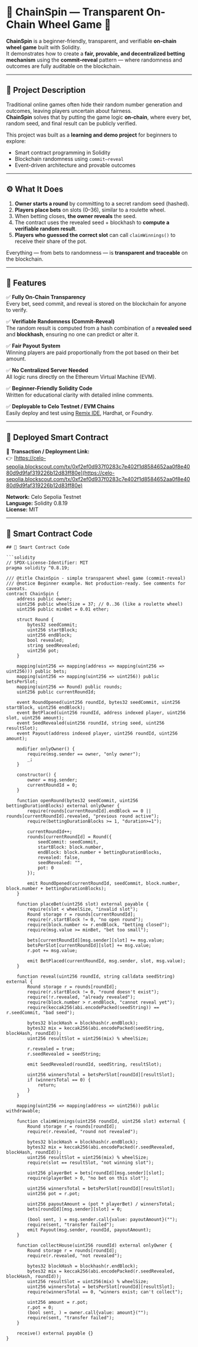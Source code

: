 # 🎡 ChainSpin — Transparent On-Chain Wheel Game 🎰

**ChainSpin** is a beginner-friendly, transparent, and verifiable **on-chain wheel game** built with Solidity.  
It demonstrates how to create a **fair, provable, and decentralized betting mechanism** using the **commit–reveal** pattern — where randomness and outcomes are fully auditable on the blockchain.

---

## 🧠 Project Description

Traditional online games often hide their random number generation and outcomes, leaving players uncertain about fairness.  
**ChainSpin** solves that by putting the game logic **on-chain**, where every bet, random seed, and final result can be publicly verified.

This project was built as a **learning and demo project** for beginners to explore:
- Smart contract programming in Solidity  
- Blockchain randomness using `commit–reveal`  
- Event-driven architecture and provable outcomes  

---

## ⚙️ What It Does

1. **Owner starts a round** by committing to a secret random seed (hashed).  
2. **Players place bets** on slots (0–36), similar to a roulette wheel.  
3. When betting closes, **the owner reveals** the seed.  
4. The contract uses the revealed seed + blockhash to **compute a verifiable random result**.  
5. **Players who guessed the correct slot** can call `claimWinnings()` to receive their share of the pot.  

Everything — from bets to randomness — is **transparent and traceable** on the blockchain.

---

## 🌟 Features

✅ **Fully On-Chain Transparency**  
Every bet, seed commit, and reveal is stored on the blockchain for anyone to verify.

✅ **Verifiable Randomness (Commit–Reveal)**  
The random result is computed from a hash combination of a **revealed seed** and **blockhash**, ensuring no one can predict or alter it.

✅ **Fair Payout System**  
Winning players are paid proportionally from the pot based on their bet amount.

✅ **No Centralized Server Needed**  
All logic runs directly on the Ethereum Virtual Machine (EVM).

✅ **Beginner-Friendly Solidity Code**  
Written for educational clarity with detailed inline comments.

✅ **Deployable to Celo Testnet / EVM Chains**  
Easily deploy and test using [Remix IDE](https://remix.ethereum.org), Hardhat, or Foundry.

---

## 🔗 Deployed Smart Contract

🧾 **Transaction / Deployment Link:**  
👉 [https://celo-sepolia.blockscout.com/tx/0xf2ef0d937f0283c7e402f1d8584652aa0f8e4080d9d9faf319226b12d83ff80e](https://celo-sepolia.blockscout.com/tx/0xf2ef0d937f0283c7e402f1d8584652aa0f8e4080d9d9faf319226b12d83ff80e)

**Network:** Celo Sepolia Testnet  
**Language:** Solidity 0.8.19  
**License:** MIT  

---

## 🧩 Smart Contract Code

```solidity
## 🧩 Smart Contract Code

```solidity
// SPDX-License-Identifier: MIT
pragma solidity ^0.8.19;

/// @title ChainSpin - simple transparent wheel game (commit-reveal)
/// @notice Beginner example. Not production-ready. See comments for caveats.
contract ChainSpin {
    address public owner;
    uint256 public wheelSize = 37; // 0..36 (like a roulette wheel)
    uint256 public minBet = 0.01 ether;

    struct Round {
        bytes32 seedCommit;
        uint256 startBlock;
        uint256 endBlock;
        bool revealed;
        string seedRevealed;
        uint256 pot;
    }

    mapping(uint256 => mapping(address => mapping(uint256 => uint256))) public bets;
    mapping(uint256 => mapping(uint256 => uint256)) public betsPerSlot;
    mapping(uint256 => Round) public rounds;
    uint256 public currentRoundId;

    event RoundOpened(uint256 roundId, bytes32 seedCommit, uint256 startBlock, uint256 endBlock);
    event BetPlaced(uint256 roundId, address indexed player, uint256 slot, uint256 amount);
    event SeedRevealed(uint256 roundId, string seed, uint256 resultSlot);
    event Payout(address indexed player, uint256 roundId, uint256 amount);

    modifier onlyOwner() {
        require(msg.sender == owner, "only owner");
        _;
    }

    constructor() {
        owner = msg.sender;
        currentRoundId = 0;
    }

    function openRound(bytes32 seedCommit, uint256 bettingDurationBlocks) external onlyOwner {
        require(rounds[currentRoundId].endBlock == 0 || rounds[currentRoundId].revealed, "previous round active");
        require(bettingDurationBlocks >= 1, "duration>=1");

        currentRoundId++;
        rounds[currentRoundId] = Round({
            seedCommit: seedCommit,
            startBlock: block.number,
            endBlock: block.number + bettingDurationBlocks,
            revealed: false,
            seedRevealed: "",
            pot: 0
        });

        emit RoundOpened(currentRoundId, seedCommit, block.number, block.number + bettingDurationBlocks);
    }

    function placeBet(uint256 slot) external payable {
        require(slot < wheelSize, "invalid slot");
        Round storage r = rounds[currentRoundId];
        require(r.startBlock != 0, "no open round");
        require(block.number <= r.endBlock, "betting closed");
        require(msg.value >= minBet, "bet too small");

        bets[currentRoundId][msg.sender][slot] += msg.value;
        betsPerSlot[currentRoundId][slot] += msg.value;
        r.pot += msg.value;

        emit BetPlaced(currentRoundId, msg.sender, slot, msg.value);
    }

    function reveal(uint256 roundId, string calldata seedString) external {
        Round storage r = rounds[roundId];
        require(r.startBlock != 0, "round doesn't exist");
        require(!r.revealed, "already revealed");
        require(block.number > r.endBlock, "cannot reveal yet");
        require(keccak256(abi.encodePacked(seedString)) == r.seedCommit, "bad seed");

        bytes32 blockHash = blockhash(r.endBlock);
        bytes32 mix = keccak256(abi.encodePacked(seedString, blockHash, roundId));
        uint256 resultSlot = uint256(mix) % wheelSize;

        r.revealed = true;
        r.seedRevealed = seedString;

        emit SeedRevealed(roundId, seedString, resultSlot);

        uint256 winnersTotal = betsPerSlot[roundId][resultSlot];
        if (winnersTotal == 0) {
            return;
        }
    }

    mapping(uint256 => mapping(address => uint256)) public withdrawable;

    function claimWinnings(uint256 roundId, uint256 slot) external {
        Round storage r = rounds[roundId];
        require(r.revealed, "round not revealed");

        bytes32 blockHash = blockhash(r.endBlock);
        bytes32 mix = keccak256(abi.encodePacked(r.seedRevealed, blockHash, roundId));
        uint256 resultSlot = uint256(mix) % wheelSize;
        require(slot == resultSlot, "not winning slot");

        uint256 playerBet = bets[roundId][msg.sender][slot];
        require(playerBet > 0, "no bet on this slot");

        uint256 winnersTotal = betsPerSlot[roundId][resultSlot];
        uint256 pot = r.pot;

        uint256 payoutAmount = (pot * playerBet) / winnersTotal;
        bets[roundId][msg.sender][slot] = 0;

        (bool sent, ) = msg.sender.call{value: payoutAmount}("");
        require(sent, "transfer failed");
        emit Payout(msg.sender, roundId, payoutAmount);
    }

    function collectHouse(uint256 roundId) external onlyOwner {
        Round storage r = rounds[roundId];
        require(r.revealed, "not revealed");

        bytes32 blockHash = blockhash(r.endBlock);
        bytes32 mix = keccak256(abi.encodePacked(r.seedRevealed, blockHash, roundId));
        uint256 resultSlot = uint256(mix) % wheelSize;
        uint256 winnersTotal = betsPerSlot[roundId][resultSlot];
        require(winnersTotal == 0, "winners exist; can't collect");

        uint256 amount = r.pot;
        r.pot = 0;
        (bool sent, ) = owner.call{value: amount}("");
        require(sent, "transfer failed");
    }

    receive() external payable {}
}

